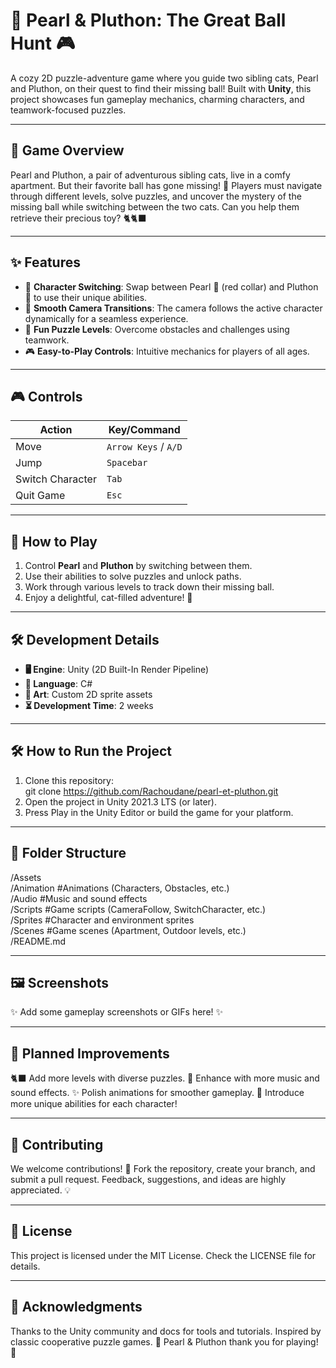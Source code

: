 # 🐾 **Pearl & Pluthon: The Great Ball Hunt** 🎮

A cozy 2D puzzle-adventure game where you guide two sibling cats, Pearl and Pluthon, on their quest to find their missing ball! Built with **Unity**, this project showcases fun gameplay mechanics, charming characters, and teamwork-focused puzzles.

---

## 🌟 **Game Overview**

Pearl and Pluthon, a pair of adventurous sibling cats, live in a comfy apartment. But their favorite ball has gone missing! 🏐 Players must navigate through different levels, solve puzzles, and uncover the mystery of the missing ball while switching between the two cats. Can you help them retrieve their precious toy? 🐈🐈‍⬛

---

## ✨ **Features**

- 🔄 **Character Switching**: Swap between Pearl 🐾 (red collar) and Pluthon 🐾 to use their unique abilities.  
- 🎥 **Smooth Camera Transitions**: The camera follows the active character dynamically for a seamless experience.  
- 🧩 **Fun Puzzle Levels**: Overcome obstacles and challenges using teamwork.  
- 🎮 **Easy-to-Play Controls**: Intuitive mechanics for players of all ages.  

---

## 🎮 **Controls**

| **Action**          | **Key/Command**       |
|---------------------|-----------------------|
| Move                | `Arrow Keys` / `A/D`  |
| Jump                | `Spacebar`            |
| Switch Character    | `Tab`                 |
| Quit Game           | `Esc`                 |

---

## 🚀 **How to Play**

1. Control **Pearl** and **Pluthon** by switching between them.  
2. Use their abilities to solve puzzles and unlock paths.  
3. Work through various levels to track down their missing ball.  
4. Enjoy a delightful, cat-filled adventure! 🐾

---

## 🛠 **Development Details**

- **🖥 Engine**: Unity (2D Built-In Render Pipeline)  
- **📜 Language**: C#  
- **🎨 Art**: Custom 2D sprite assets  
- **⏳ Development Time**: 2 weeks  

---

## 🛠 **How to Run the Project**

1. Clone this repository:  
   git clone https://github.com/Rachoudane/pearl-et-pluthon.git
2. Open the project in Unity 2021.3 LTS (or later).
3. Press Play in the Unity Editor or build the game for your platform.

---

## 📂 **Folder Structure**

/Assets  
  /Animation     #Animations (Characters, Obstacles, etc.)  
  /Audio         #Music and sound effects  
  /Scripts       #Game scripts (CameraFollow, SwitchCharacter, etc.)  
  /Sprites       #Character and environment sprites  
  /Scenes        #Game scenes (Apartment, Outdoor levels, etc.)  
/README.md

---

## 🖼 **Screenshots**

✨ Add some gameplay screenshots or GIFs here! ✨

---

## 🚧 **Planned Improvements**

🐈‍⬛ Add more levels with diverse puzzles.
🎵 Enhance with more music and sound effects.
✨ Polish animations for smoother gameplay.
🔧 Introduce more unique abilities for each character!

---

## 🤝 **Contributing**
We welcome contributions! 🎉 Fork the repository, create your branch, and submit a pull request. Feedback, suggestions, and ideas are highly appreciated. 💡

---

## 📜 **License**
This project is licensed under the MIT License. Check the LICENSE file for details.

---

## 💖 **Acknowledgments**
Thanks to the Unity community and docs for tools and tutorials.
Inspired by classic cooperative puzzle games.
🐾 Pearl & Pluthon thank you for playing! 🐾
